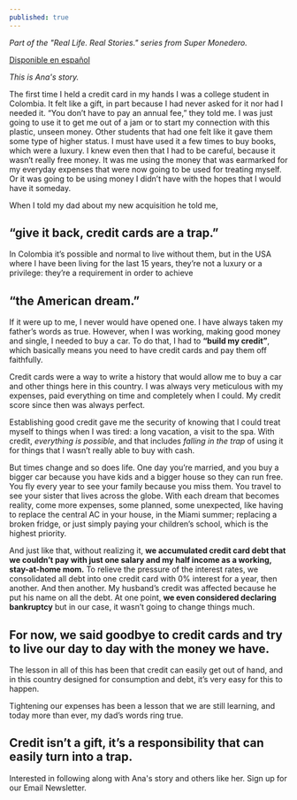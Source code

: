 ```yaml
---
published: true
---
```

_Part of the "Real Life. Real Stories." series from Super Monedero._


[Disponible en español](https://supermonedero.com/2018-02-20-El-cr%C3%A9dito-no-es-un-regalo/)


_This is Ana's story._ 

The first time I held a credit card in my hands I was a college student in Colombia. It felt like a gift, in part because I had never asked for it nor had I needed it. “You don’t have to pay an annual fee,” they told me. I was just going to use it to get me out of a jam or to start my connection with this plastic, unseen money. Other students that had one felt like it gave them some type of higher status. I must have used it a few times to buy books, which were a luxury. I knew even then that I had to be careful, because it wasn’t really free money. It was me using the money that was earmarked for my everyday expenses that were now going to be used for treating myself. Or it was going to be using money I didn’t have with the hopes that I would have it someday. 

When I told my dad about my new acquisition he told me, 

## **“give it back, credit cards are a trap.”** 

In Colombia it’s possible and normal to live without them, but in the USA where I have been living for the last 15 years, they’re not a luxury or a privilege: they’re a requirement in order to achieve 

## **“the American dream.”**

If it were up to me, I never would have opened one. I have always taken my father’s words as true. However, when I was working, making good money and single, I needed to buy a car. To do that, I had to **“build my credit”**, which basically means you need to have credit cards and pay them off faithfully. 

Credit cards were a way to write a history that would allow me to buy a car and other things here in this country. I was always very meticulous with my expenses, paid everything on time and completely when I could. My credit score since then was always perfect. 

Establishing good credit gave me the security of knowing that I could treat myself to things when I was tired: a long vacation, a visit to the spa. With credit, _everything is possible_, and that includes _falling in the trap_ of using it for things that I wasn’t really able to buy with cash. 

But times change and so does life. One day you’re married, and you buy a bigger car because you have kids and a bigger house so they can run free. You fly every year to see your family because you miss them. You travel to see your sister that lives across the globe. With each dream that becomes reality, come more expenses, some planned, some unexpected, like having to replace the central AC in your house, in the Miami summer; replacing a broken fridge, or just simply paying your children’s school, which is the highest priority. 

And just like that, without realizing it, **we accumulated credit card debt that we couldn’t pay with just one salary and my half income as a working, stay-at-home mom.** To relieve the pressure of the interest rates, we consolidated all debt into one credit card with 0% interest for a year, then another. And then another. My husband’s credit was affected because he put his name on all the debt. At one point, **we even considered declaring bankruptcy** but in our case, it wasn’t going to change things much. 

## For now, we said goodbye to credit cards and try to live our day to day with the money we have.

The lesson in all of this has been that credit can easily get out of hand, and in this country designed for consumption and debt, it’s very easy for this to happen. 

Tightening our expenses has been a lesson that we are still learning, and today more than ever, my dad’s words ring true. 

## Credit isn’t a gift, it’s a responsibility that can easily turn into a trap.


Interested in following along with Ana's story and others like her. Sign up for our Email Newsletter. 
